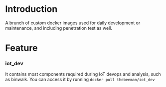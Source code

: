 # Introduction
A brunch of custom docker images used for daily development or maintenance, and including penetration test as well.

# Feature
### iot_dev
It contains most components required during IoT devops and analysis, such as binwalk. You can access it by running `docker pull thebeeman/iot_dev`
